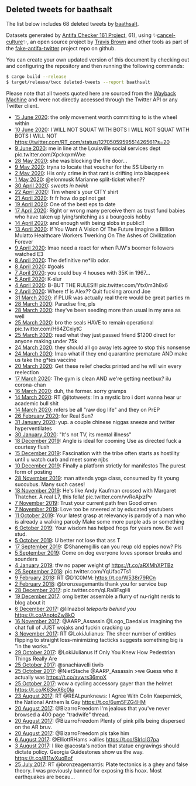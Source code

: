 ## Deleted tweets for baathsalt

The list below includes 68 deleted tweets by
[baathsalt](https://twitter.com/baathsalt).



Datasets generated by [Antifa Checker 161 Project](https://twitter.com/antifacheck161), 61), using ✨[cancel-culture](https://github.com/travisbrown/cancel-culture)✨, an open source project by 
[Travis Brown](https://twitter.com/travisbrown) and other tools as part of the 
[fake-antifa-twitter](https://github.com/antifacheck161/fake-antifa-twitter) project repo on github.

You can create your own updated version of this document by checking out and configuring the
repository and then running the following commands:

```bash
$ cargo build --release
$ target/release/twcc deleted-tweets --report baathsalt
```

Please note that all tweets quoted here are sourced from the
[Wayback Machine](https://web.archive.org) and were not directly accessed through the Twitter API or
any Twitter client.

* [15 June 2020](https://web.archive.org/web/20200615060214/https://twitter.com/baathsalt/status/1272408027547631617): the only movement worth committing to is the wheel within <!--1272408027547631617-->
* [10 June 2020](https://web.archive.org/web/20200610001845/https://twitter.com/baathsalt/status/1270507148330467328): I WILL NOT SQUAT WITH BOTS I WILL NOT SQUAT WITH BOTS I WILL NOT https://twitter.com/RT_com/status/1270505959551426561?s=20 <!--1270507148330467328-->
* [ 9 June 2020](https://web.archive.org/web/20200609131931/https://twitter.com/baathsalt/status/1270341110200557569): me in line at the Louisville social services dept pic.twitter.com/XpckqxmWxe <!--1270341110200557569-->
* [28 May 2020](https://web.archive.org/web/20200528082148/https://twitter.com/baathsalt/status/1265887994772258816): she was blocking the fire door... <!--1265887994772258816-->
* [ 9 May 2020](https://web.archive.org/web/20200515085712/https://twitter.com/baathsalt/status/1259030356541321216): tryna to locate that voucher for the SS Liberty rn <!--1259030356541321216-->
* [ 2 May 2020](https://web.archive.org/web/20200508133244/https://twitter.com/baathsalt/status/1256561508747751425): His only crime in that rant is drifting into blaqspeek <!--1256561508747751425-->
* [ 1 May 2020](https://web.archive.org/web/20200501162626/https://twitter.com/baathsalt/status/1256258690644049921): @elonmusk Marianne split-ticket when?? <!--1256258690644049921-->
* [30 April 2020](https://web.archive.org/web/20200506163456/https://twitter.com/baathsalt/status/1255863359347593216): *sweats in twink* <!--1255863359347593216-->
* [22 April 2020](https://web.archive.org/web/20200501222656/https://twitter.com/baathsalt/status/1253104647918714880): Tim where's your CITY shirt <!--1253104647918714880-->
* [21 April 2020](https://web.archive.org/web/20200501181125/https://twitter.com/baathsalt/status/1252432343987449856): fr fr how do ppl not get <!--1252432343987449856-->
* [19 April 2020](https://web.archive.org/web/20200501193101/https://twitter.com/baathsalt/status/1251886866317672450): One of the best eps to date <!--1251886866317672450-->
* [17 April 2020](https://web.archive.org/web/20200417225651/https://twitter.com/baathsalt/status/1251196640624508929): Right or wrong many perceive them as trust fund babies who have taken up lying/snitching as a bourgeois hobby <!--1251196640624508929-->
* [14 April 2020](https://web.archive.org/web/20200414002311/https://twitter.com/baathsalt/status/1249854720019181568): and enough with being slobs in public!! <!--1249854720019181568-->
* [13 April 2020](https://web.archive.org/web/20200413200326/https://twitter.com/baathsalt/status/1249786939907211271): If You Want A Vision Of The Future Imagine a Billion Mulatto Healthcare Workers Twerking On The Ashes of Civilization Forever <!--1249786939907211271-->
* [ 9 April 2020](https://web.archive.org/web/20200409152954/https://twitter.com/baathsalt/status/1248271840667148289): lmao need a react for when PJW's boomer followers watched E3 <!--1248271840667148289-->
* [ 8 April 2020](https://web.archive.org/web/20200408222045/https://twitter.com/baathsalt/status/1248012794328281089): The definitive ne*lib odor. <!--1248012794328281089-->
* [ 8 April 2020](https://web.archive.org/web/20200408221258/https://twitter.com/baathsalt/status/1248010543601836032): #goals <!--1248010543601836032-->
* [ 7 April 2020](https://web.archive.org/web/20200407133948/https://twitter.com/baathsalt/status/1247518572462645248): you could buy 4 houses with 35K in 1967... <!--1247518572462645248-->
* [ 5 April 2020](https://web.archive.org/web/20200405224303/https://twitter.com/baathsalt/status/1246930178355453958): K-slur <!--1246930178355453958-->
* [ 4 April 2020](https://web.archive.org/web/20200405172615/https://twitter.com/baathsalt/status/1246226242434629635): B-BUT THE RULES!!! pic.twitter.com/Ytx0m3h8x6 <!--1246226242434629635-->
* [ 2 April 2020](https://web.archive.org/web/20200403184333/https://twitter.com/baathsalt/status/1245815544588251138): Where tf is Alex??  Quit fucking around Joe <!--1245815544588251138-->
* [31 March 2020](https://web.archive.org/web/20200331151722/https://twitter.com/baathsalt/status/1245001485026385925): if PLUR was actually real there would be great parties rn <!--1245001485026385925-->
* [28 March 2020](https://web.archive.org/web/20200329001944/https://twitter.com/baathsalt/status/1244045806396755977): Paradise fire, pls <!--1244045806396755977-->
* [28 March 2020](https://web.archive.org/web/20200328162139/https://twitter.com/baathsalt/status/1243932735951048704): they've been seeding more than usual in my area as well <!--1243932735951048704-->
* [25 March 2020](https://web.archive.org/web/20200325203808/https://twitter.com/baathsalt/status/1242892461208461317): bro the seals HAVE to remain operational pic.twitter.com/H64ZCxiytC <!--1242892461208461317-->
* [25 March 2020](https://web.archive.org/web/20200325163328/https://twitter.com/baathsalt/status/1242815611425771522): read what they just passed friend  $1200 direct for anyone making under 75k <!--1242815611425771522-->
* [24 March 2020](https://web.archive.org/web/20200325031142/https://twitter.com/baathsalt/status/1242600434721849344): they should all go away  lets agree to stop this nonsense <!--1242600434721849344-->
* [24 March 2020](https://web.archive.org/web/20200324133743/https://twitter.com/baathsalt/status/1242416793974722561): lmao what if they end quarantine premature AND make us take the g*tes vaccine <!--1242416793974722561-->
* [20 March 2020](https://web.archive.org/web/20200320131825/https://twitter.com/baathsalt/status/1240979431986016256): Get these relief checks printed and he will win every reelection <!--1240979431986016256-->
* [17 March 2020](https://web.archive.org/web/20200317175527/https://twitter.com/baathsalt/status/1239969768649535488): The gym is clean AND we're getting neetbux?   ilu corona-chan <!--1239969768649535488-->
* [16 March 2020](https://web.archive.org/web/20200316171137/https://twitter.com/baathsalt/status/1239583351230681089): duh, the former.   sorry gramps <!--1239583351230681089-->
* [14 March 2020](https://web.archive.org/web/20200314140131/https://twitter.com/baathsalt/status/1238827603601043456): RT @jitotweets: Im a mystic bro i dont wanna hear ur academic bull shit <!--1238827603601043456-->
* [14 March 2020](https://web.archive.org/web/20200314142245/https://twitter.com/baathsalt/status/1238820242635317250): mfers be all "raw dog life" and they on PrEP <!--1238820242635317250-->
* [26 February 2020](https://web.archive.org/web/20200226220047/https://twitter.com/baathsalt/status/1232776004655075329): for Real Sun? <!--1232776004655075329-->
* [31 January 2020](https://web.archive.org/web/20200131042520/https://twitter.com/baathsalt/status/1223039569609863168): yup.  a couple chinese niggas sneeze and twitter hyperventilates <!--1223039569609863168-->
* [30 January 2020](https://web.archive.org/web/20200130214857/https://twitter.com/baathsalt/status/1222924065943556096): "It's not TV, its mental illness" <!--1222924065943556096-->
* [18 December 2019](https://web.archive.org/web/20191218002435/https://twitter.com/baathsalt/status/1207092496150466560): Angle is ideal for cooming  Use as directed fuck a courtesy flush <!--1207092496150466560-->
* [15 December 2019](https://web.archive.org/web/20191216103209/https://twitter.com/baathsalt/status/1206285558324105218): Fascination with the tribe often starts as hostility until u watch curb and meet some njbs <!--1206285558324105218-->
* [10 December 2019](https://web.archive.org/web/20191210072301/https://twitter.com/baathsalt/status/1204294175488978945): Finally a platform strictly for manifestos  The purest form of posting <!--1204294175488978945-->
* [28 November 2019](https://web.archive.org/web/20191128153237/https://twitter.com/baathsalt/status/1200072953020518402): man attends yoga class, consumed by fit young succubus.  Many such cases! <!--1200072953020518402-->
* [18 November 2019](https://web.archive.org/web/20191118153729/https://twitter.com/baathsalt/status/1196448206059651078): He's like Andy Kaufman crossed with Margaret Thatcher.   A real L7, this fella! pic.twitter.com/vvRoAjxzPv <!--1196448206059651078-->
* [ 7 November 2019](https://web.archive.org/web/20191107230103/https://twitter.com/baathsalt/status/1192575374246461442): Trust your current path fren   Good omen <!--1192575374246461442-->
* [ 7 November 2019](https://web.archive.org/web/20191107134326/https://twitter.com/baathsalt/status/1192432567020068864): Love too be sneered at by educated youtubers <!--1192432567020068864-->
* [11 October 2019](https://web.archive.org/web/20191011175908/https://twitter.com/baathsalt/status/1182711727428784129): Your latest grasp at relevancy is parody of a man who is already a walking parody  Make some more purple ads or something <!--1182711727428784129-->
* [ 6 October 2019](https://web.archive.org/web/20191006024319/https://twitter.com/baathsalt/status/1180671389088411648): Your wisdom has helped frogs for years now.  Be well stud. <!--1180671389088411648-->
* [ 5 October 2019](https://web.archive.org/web/20191005035019/https://twitter.com/baathsalt/status/1180327116061065216): U better not lose that ass T <!--1180327116061065216-->
* [17 September 2019](https://web.archive.org/web/20190917133336/https://twitter.com/baathsalt/status/1173944040313651200): @Shanemgillis  can you reup old eppies now?   Pls <!--1173944040313651200-->
* [ 5 September 2019](https://web.archive.org/web/20190919231732/https://twitter.com/baathsalt/status/1169614309741088768): Come on dog everyone loves sponsor breaks and sounders <!--1169614309741088768-->
* [ 4 January 2019](https://web.archive.org/web/20190104141036/https://twitter.com/BaathSalt/status/1081191167977508864): tfw no paper weight gf  https://t.co/aRXMhXPTBz <!--1081191167977508864-->
* [25 September 2018](https://web.archive.org/web/20180925233128/https://twitter.com/BaathSalt/status/1044607998373638149): pic.twitter.com/YqUfac7Ts1 <!--1044607998373638149-->
* [ 9 February 2018](https://web.archive.org/web/20180209135426/https://twitter.com/BaathSalt/status/961961491715866625): RT @D1C0MM: https://t.co/W538r79RCn <!--961961491715866625-->
* [ 2 February 2018](https://web.archive.org/web/20180202044521/https://twitter.com/BaathSalt/status/959286595303063552): @bronzeagemantis thank you for service bap <!--959286595303063552-->
* [28 December 2017](https://web.archive.org/web/20171229090328/https://twitter.com/BaathSalt/status/946511682037104641): pic.twitter.com/qLRa8FsgHi <!--946511682037104641-->
* [19 December 2017](https://web.archive.org/web/20171220224155/https://twitter.com/BaathSalt/status/943135085053796357): omg better assemble a flurry of nu-right nerds to blog about it <!--943135085053796357-->
* [ 6 December 2017](https://web.archive.org/web/20171206223544/https://twitter.com/BaathSalt/status/938537469896687617): @lilnazbol *teleports behind you* https://t.co/AnptoZw8kO <!--938537469896687617-->
* [16 November 2017](https://web.archive.org/web/20171116203615/https://twitter.com/BaathSalt/status/931259643627823104): @AARP_Assassin @Logo_Daedalus imagining the chat full of JUST wojaks and fuckin cracking up <!--931259643627823104-->
* [ 3 November 2017](https://web.archive.org/web/20171103005843/https://twitter.com/BaathSalt/status/926252265400340482): RT @LokiJulianus: The sheer number of entities flipping to straight loss-minimizing tacticks suggests something big is "in the works." <!--926252265400340482-->
* [29 October 2017](https://web.archive.org/web/20171029003622/https://twitter.com/BaathSalt/status/924434701498101761): @LokiJulianus If Only You Knew How Pedestrian Things Really Are <!--924434701498101761-->
* [25 October 2017](https://web.archive.org/web/20171025160013/https://twitter.com/BaathSalt/status/923217644504969222): @snachiavelli tiwib <!--923217644504969222-->
* [25 October 2017](https://web.archive.org/web/20171025011251/https://twitter.com/BaathSalt/status/922994331362902016): @NietStache @AARP_Assassin &gt;we Guess who it actually was https://t.co/aywrs36mpX <!--922994331362902016-->
* [25 October 2017](https://web.archive.org/web/20171025003717/https://twitter.com/BaathSalt/status/922985380714033152): wow a cycling accessory gayer than the helmet https://t.co/K63wX6c0la <!--922985380714033152-->
* [23 August 2017](https://web.archive.org/web/20170823012137/https://twitter.com/BaathSalt/status/900166102029873152): RT @REALpunknews: I Agree With Colin Kaepernick, the National Anthem Is Gay https://t.co/6um5FZG4HM <!--900166102029873152-->
* [20 August 2017](https://web.archive.org/web/20170820161915/https://twitter.com/BaathSalt/status/899304835262054401): @BizarroFreedom I'm jealous that you've never browsed a 400 page "tradwife" thread. <!--899304835262054401-->
* [20 August 2017](https://web.archive.org/web/20170820161210/https://twitter.com/BaathSalt/status/899303052695527424): @BizarroFreedom Plenty of pink pills being dispersed on the AR bruv. <!--899303052695527424-->
* [20 August 2017](https://web.archive.org/web/20170820155617/https://twitter.com/BaathSalt/status/899299055506993153): @BizarroFreedom pls take him <!--899299055506993153-->
* [ 6 August 2017](https://web.archive.org/web/20170806173533/https://twitter.com/BaathSalt/status/894250606663270400): @ElliottRHams &gt;allies https://t.co/SIrlcIG7pa <!--894250606663270400-->
* [ 3 August 2017](https://web.archive.org/web/20170803001736/https://twitter.com/BaathSalt/status/892902234421420034): I like @acosta's notion that statue engravings should dictate policy.   Georgia Guidestones show us the way. https://t.co/811wXuoBof <!--892902234421420034-->
* [25 July 2017](https://web.archive.org/web/20170725113436/https://twitter.com/BaathSalt/status/889811116246872067): RT @bronzeagemantis: Plate tectonics is a ghey and false theory. I was previously banned for exposing this hoax. Most earthquakes are becau… <!--889811116246872067-->
